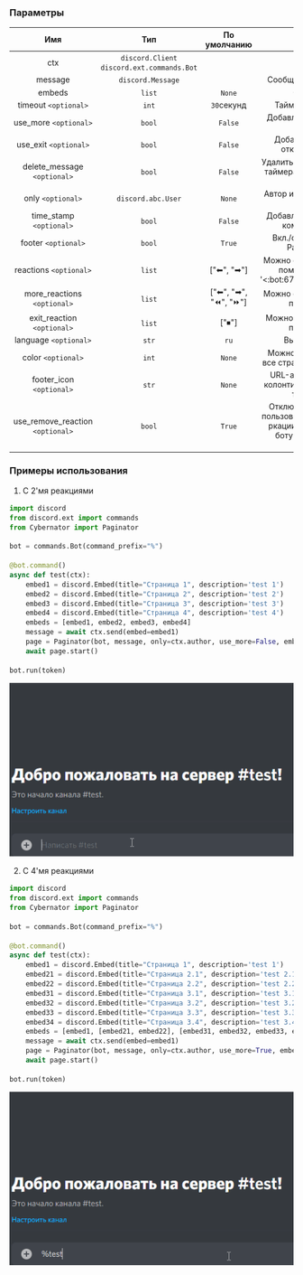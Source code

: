 ### Параметры
|           Имя             |                     Тип                     |По умолчанию|                           Информация                                |
|:-------------------------:|:-------------------------------------------:|:----------:|:-------------------------------------------------------------------:|
|           ctx             | `discord.Client` `discord.ext.commands.Bot` |            |                                                                     |
|         message           |              `discord.Message`              |            |       Сообщение с вашим embeds        |
|          embeds           |                    `list`                   |   `None`   |                        Список embeds                              |
|    timeout `<optional>`   |                    `int`                    | `30`секунд |        Таймер работы Paginator           |
|   use_more `<optional>`   |                    `bool`                   |   `False`  |            Добавление 2/4 реакций (По умолчанию 2)                  |
|   use_exit `<optional>`   |                    `bool`                   |   `False`  |            Добавление реакции для отключения Paginator                 |
|delete_message `<optional>`|                    `bool`                   |   `False`  |Удалить Paginator по истечении таймера(если False, то уберет реакции)|
|      only `<optional>`    |              `discord.abc.User`             |   `None`   |    Автор использующий команду (ctx.author)   |
|  time_stamp `<optional>`  |                    `bool`                   |   `False`  |                 Добавление времени вызова команды ([timestamp](https://discordpy.readthedocs.io/en/latest/api.html#discord.Embed.timestamp))                  |
|    footer `<optional>`    |                    `bool`                   |   `True`   |      Вкл./откл. [footer](https://discordpy.readthedocs.io/en/latest/api.html#discord.Embed.footer) (Подпись Раздел-Страница)                         |
|   reactions `<optional>`  |                    `list`                   |["⬅", "➡"] | Можно стандартные смайлики поменять на свои (['👀', '<:bot:673508314008649749>']|
|more_reactions `<optional>`|                    `list`                   |["⬅", "➡", "⏪", "⏩"]|           Можно стандартные смайлики поменять на свои    |
| exit_reaction `<optional>`|                    `list`                   |["⏹"]|           Можно стандартный смайлик поменять на свой    |
|   language `<optional>`   |                     `str`                   |    `ru`    |                     Выбор языка (`ru`, `en`)                        |
|     color `<optional>`    |                     `int`                   |   `None`   |      Можно установить 1 цвет на все страницы, HEX (0x000000)        |
|   footer_icon `<optional>`   |                     `str`                   |    `None`    |  URL-адрес значка нижнего колонтитула. Поддерживается только HTTP(S).    |
|use_remove_reaction `<optional>`|             `bool`                 |   `True`   |   Отключает remove_reaction, пользовател будет сам убирать ркации. (Стоит ставить если боту запретили права на сервере) |

### Примеры использования

1. С 2'мя реакциями

```py
import discord
from discord.ext import commands
from Cybernator import Paginator

bot = commands.Bot(command_prefix="%")

@bot.command()
async def test(ctx):
    embed1 = discord.Embed(title="Страница 1", description='test 1')
    embed2 = discord.Embed(title="Страница 2", description='test 2')
    embed3 = discord.Embed(title="Страница 3", description='test 3')
    embed4 = discord.Embed(title="Страница 4", description='test 4')
    embeds = [embed1, embed2, embed3, embed4]
    message = await ctx.send(embed=embed1)
    page = Paginator(bot, message, only=ctx.author, use_more=False, embeds=embeds)
    await page.start()

bot.run(token)
```

![2 Реакции](https://github.com/RuCybernetic/myhelp/blob/master/Cybernetori/2reaction.gif)

2. С 4'мя реакциями

```py
import discord
from discord.ext import commands
from Cybernator import Paginator

bot = commands.Bot(command_prefix="%")

@bot.command()
async def test(ctx):
    embed1 = discord.Embed(title="Страница 1", description='test 1')
    embed21 = discord.Embed(title="Страница 2.1", description='test 2.1')
    embed22 = discord.Embed(title="Страница 2.2", description='test 2.2')
    embed31 = discord.Embed(title="Страница 3.1", description='test 3.1')
    embed32 = discord.Embed(title="Страница 3.2", description='test 3.2')
    embed33 = discord.Embed(title="Страница 3.3", description='test 3.3')
    embed34 = discord.Embed(title="Страница 3.4", description='test 3.4')
    embeds = [embed1, [embed21, embed22], [embed31, embed32, embed33, embed34]]
    message = await ctx.send(embed=embed1)
    page = Paginator(bot, message, only=ctx.author, use_more=True, embeds=embeds)
    await page.start()

bot.run(token)
```

![4 Реакции](https://github.com/RuCybernetic/myhelp/blob/master/Cybernetori/4reaction.gif)
